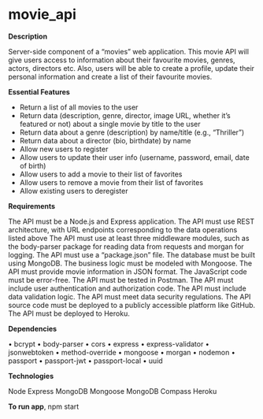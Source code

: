 # movie_api

**Description**

Server-side component of a “movies” web application. This movie API will give users access to information about their favourite movies, genres, actors, directors etc. Also, users will be able to create a profile, update their personal information and create a list of their favourite movies.

**Essential Features**

- Return a list of all movies to the user
- Return data (description, genre, director, image URL, whether it’s featured or not) about a single movie by title to the user
- Return data about a genre (description) by name/title (e.g., “Thriller”)
- Return data about a director (bio, birthdate) by name
- Allow new users to register
- Allow users to update their user info (username, password, email, date of birth)
- Allow users to add a movie to their list of favorites
- Allow users to remove a movie from their list of favorites
- Allow existing users to deregister

**Requirements**

The API must be a Node.js and Express application.
The API must use REST architecture, with URL endpoints corresponding to the data operations listed above
The API must use at least three middleware modules, such as the body-parser package for reading data from requests and morgan for logging.
The API must use a “package.json” file.
The database must be built using MongoDB.
The business logic must be modeled with Mongoose.
The API must provide movie information in JSON format.
The JavaScript code must be error-free.
The API must be tested in Postman.
The API must include user authentication and authorization code.
The API must include data validation logic.
The API must meet data security regulations.
The API source code must be deployed to a publicly accessible platform like GitHub.
The API must be deployed to Heroku.

**Dependencies**

• bcrypt
• body-parser
• cors
• express
• express-validator
• jsonwebtoken
• method-override
• mongoose
• morgan
• nodemon
• passport
• passport-jwt
• passport-local
• uuid

**Technologies**

Node
Express
MongoDB
Mongoose
MongoDB Compass
Heroku

**To run app**, npm start
